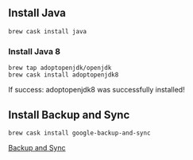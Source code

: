 
## Install Java

```
brew cask install java
```

### Install Java 8

```
brew tap adoptopenjdk/openjdk
brew cask install adoptopenjdk8
```

If success: adoptopenjdk8 was successfully installed!



## Install Backup and Sync

```
brew cask install google-backup-and-sync
```

[Backup and Sync](https://www.google.com/drive/download/)


